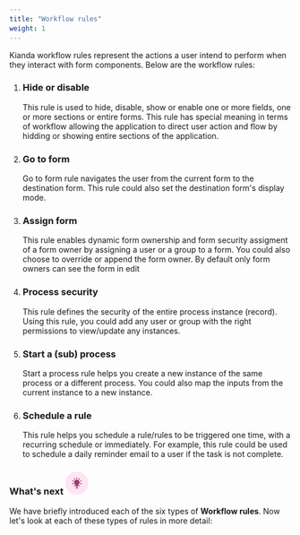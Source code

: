 ```yaml
---
title: "Workflow rules"
weight: 1
---
```


Kianda workflow rules represent the actions a user intend to perform when they interact with form components. Below are the workflow rules:

1. ### Hide or disable 

   This rule is used to hide, disable, show or enable one or more fields, one or more sections or entire forms. This rule has special meaning in terms of workflow allowing the application to direct user action and flow by hidding or showing entire sections of the application.

2. ### Go to form 

   Go to form rule navigates the user from the current form to the destination form. This rule could also set the destination form's display mode.

3. ### Assign form 

   This rule enables dynamic form ownership and form security assigment of a form owner by assigning a user or a group to a form. You could also choose to override or append the form owner. By default only form owners can see the form in edit 

4. ### Process security 

   This rule defines the security of the entire process instance (record). Using this rule, you could add any user or group with the right permissions to view/update any instances.

5. ### Start a (sub) process

   Start a process rule helps you create a new instance of the same process or a different process. You could also map the inputs from the current instance to a new instance.

6. ### Schedule a rule 

   This rule helps you schedule a rule/rules to be triggered one time, with a recurring schedule or immediately. For example, this rule could be used to schedule a daily reminder email to a user if the task is not complete.



### What's next  ![Idea icon](/images/18.png) ###

We have briefly introduced each of the six types of **Workflow rules**. Now let's look at each of these types of rules in more detail:
